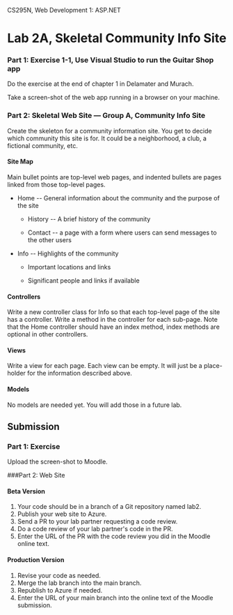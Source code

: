  CS295N, Web Development 1: ASP.NET

# Lab 2A, Skeletal Community Info Site

### Part 1: Exercise 1-1, Use Visual Studio to run the Guitar Shop app

Do the exercise at the end of chapter 1 in Delamater and Murach.

Take a screen-shot of the web app running in a browser on your machine.

### Part 2: Skeletal Web Site &mdash; Group A, Community Info Site

Create the skeleton for a community information site. You get to decide which community this site is for. It could be a neighborhood, a club, a fictional community, etc.

#### Site Map

Main bullet points are top-level web pages, and indented bullets are pages linked from those top-level pages.

-   Home -- General information about the community and the purpose of the site

    -   History -- A brief history of the community

    -   Contact -- a page with a form where users can send messages to the other users

-   Info -- Highlights of the community

    -   Important locations and links

    -   Significant people and links if available

#### Controllers

Write a new controller class for Info so that each top-level page of the site has a controller. Write a method in the controller for each sub-page. Note that the Home controller should have an index method, index methods are optional in other controllers.

#### Views

Write a view for each page. Each view can be empty. It will just be a place-holder for the information described above.

#### Models

No models are needed yet. You will add those in a future lab.



## Submission

### Part 1: Exercise

Upload the screen-shot to Moodle.

###Part 2: Web Site

#### Beta Version

1.  Your code should be in a branch of a Git repository named lab2.
2.  Publish your web site to Azure.
3.  Send a PR to your lab partner requesting a code review.
4.  Do a code review of your lab partner's code in the PR.
5.  Enter the URL of the PR with the code review you did in the Moodle online text.

#### Production Version

1.  Revise your code as needed.
2.  Merge the lab branch into the main branch.
3.  Republish to Azure if needed.
4.  Enter the URL of your main branch into the online text of the Moodle submission.
